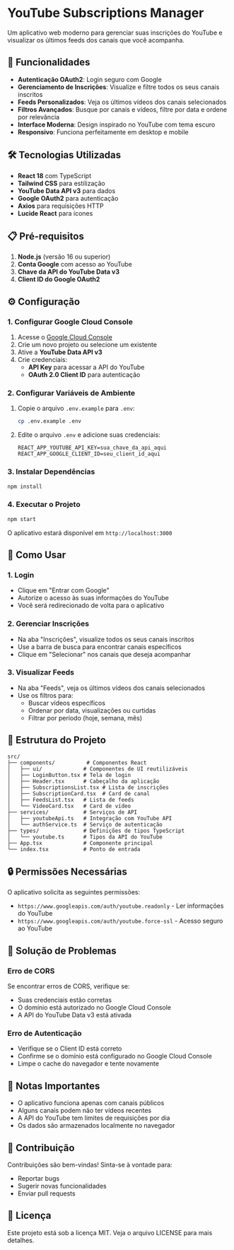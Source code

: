 # YouTube Subscriptions Manager

Um aplicativo web moderno para gerenciar suas inscrições do YouTube e visualizar os últimos feeds dos canais que você acompanha.

## 🚀 Funcionalidades

- **Autenticação OAuth2**: Login seguro com Google
- **Gerenciamento de Inscrições**: Visualize e filtre todos os seus canais inscritos
- **Feeds Personalizados**: Veja os últimos vídeos dos canais selecionados
- **Filtros Avançados**: Busque por canais e vídeos, filtre por data e ordene por relevância
- **Interface Moderna**: Design inspirado no YouTube com tema escuro
- **Responsivo**: Funciona perfeitamente em desktop e mobile

## 🛠️ Tecnologias Utilizadas

- **React 18** com TypeScript
- **Tailwind CSS** para estilização
- **YouTube Data API v3** para dados
- **Google OAuth2** para autenticação
- **Axios** para requisições HTTP
- **Lucide React** para ícones

## 📋 Pré-requisitos

1. **Node.js** (versão 16 ou superior)
2. **Conta Google** com acesso ao YouTube
3. **Chave da API do YouTube Data v3**
4. **Client ID do Google OAuth2**

## ⚙️ Configuração

### 1. Configurar Google Cloud Console

1. Acesse o [Google Cloud Console](https://console.cloud.google.com/)
2. Crie um novo projeto ou selecione um existente
3. Ative a **YouTube Data API v3**
4. Crie credenciais:
   - **API Key** para acessar a API do YouTube
   - **OAuth 2.0 Client ID** para autenticação

### 2. Configurar Variáveis de Ambiente

1. Copie o arquivo `.env.example` para `.env`:
   ```bash
   cp .env.example .env
   ```

2. Edite o arquivo `.env` e adicione suas credenciais:
   ```env
   REACT_APP_YOUTUBE_API_KEY=sua_chave_da_api_aqui
   REACT_APP_GOOGLE_CLIENT_ID=seu_client_id_aqui
   ```

### 3. Instalar Dependências

```bash
npm install
```

### 4. Executar o Projeto

```bash
npm start
```

O aplicativo estará disponível em `http://localhost:3000`

## 🎯 Como Usar

### 1. Login
- Clique em "Entrar com Google"
- Autorize o acesso às suas informações do YouTube
- Você será redirecionado de volta para o aplicativo

### 2. Gerenciar Inscrições
- Na aba "Inscrições", visualize todos os seus canais inscritos
- Use a barra de busca para encontrar canais específicos
- Clique em "Selecionar" nos canais que deseja acompanhar

### 3. Visualizar Feeds
- Na aba "Feeds", veja os últimos vídeos dos canais selecionados
- Use os filtros para:
  - Buscar vídeos específicos
  - Ordenar por data, visualizações ou curtidas
  - Filtrar por período (hoje, semana, mês)

## 🔧 Estrutura do Projeto

```
src/
├── components/          # Componentes React
│   ├── ui/             # Componentes de UI reutilizáveis
│   ├── LoginButton.tsx # Tela de login
│   ├── Header.tsx      # Cabeçalho da aplicação
│   ├── SubscriptionsList.tsx # Lista de inscrições
│   ├── SubscriptionCard.tsx  # Card de canal
│   ├── FeedsList.tsx   # Lista de feeds
│   └── VideoCard.tsx   # Card de vídeo
├── services/           # Serviços de API
│   ├── youtubeApi.ts   # Integração com YouTube API
│   └── authService.ts  # Serviço de autenticação
├── types/              # Definições de tipos TypeScript
│   └── youtube.ts      # Tipos da API do YouTube
├── App.tsx             # Componente principal
└── index.tsx           # Ponto de entrada
```

## 🔒 Permissões Necessárias

O aplicativo solicita as seguintes permissões:
- `https://www.googleapis.com/auth/youtube.readonly` - Ler informações do YouTube
- `https://www.googleapis.com/auth/youtube.force-ssl` - Acesso seguro ao YouTube

## 🐛 Solução de Problemas

### Erro de CORS
Se encontrar erros de CORS, verifique se:
- Suas credenciais estão corretas
- O domínio está autorizado no Google Cloud Console
- A API do YouTube Data v3 está ativada

### Erro de Autenticação
- Verifique se o Client ID está correto
- Confirme se o domínio está configurado no Google Cloud Console
- Limpe o cache do navegador e tente novamente

## 📝 Notas Importantes

- O aplicativo funciona apenas com canais públicos
- Alguns canais podem não ter vídeos recentes
- A API do YouTube tem limites de requisições por dia
- Os dados são armazenados localmente no navegador

## 🤝 Contribuição

Contribuições são bem-vindas! Sinta-se à vontade para:
- Reportar bugs
- Sugerir novas funcionalidades
- Enviar pull requests

## 📄 Licença

Este projeto está sob a licença MIT. Veja o arquivo LICENSE para mais detalhes.